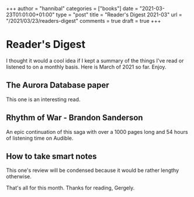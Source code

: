 +++
author = "hannibal"
categories = ["books"]
date = "2021-03-23T01:01:00+01:00"
type = "post"
title = "Reader's Digest 2021-03"
url = "/2021/03/23/readers-digest"
comments = true
draft = true
+++

# Reader's Digest

I thought it would a cool idea if I kept a summary of the things I've read or listened to on a monthly
basis. Here is March of 2021 so far. Enjoy.

## The Aurora Database paper

This one is an interesting read.

## Rhythm of War - Brandon Sanderson

An epic continuation of this saga with over a 1000 pages long and 54 hours of listening time on Audible.

## How to take smart notes

This one's review will be condensed because it would be rather lengthy otherwise.

That's all for this month.
Thanks for reading,
Gergely.
